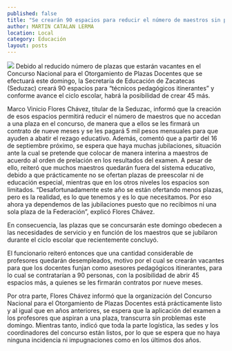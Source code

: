 ```yaml
---
published: false
title: "Se crearán 90 espacios para reducir el número de maestros sin plaza: Seduzac"
author: MARTIN CATALAN LERMA
location: Local
category: Educación
layout: posts
---
```


![](http://i.imgur.com/vNBm8EKm.jpg)
Debido al reducido número de plazas que estarán vacantes en el Concurso Nacional para el Otorgamiento de Plazas Docentes que se efectuará este domingo, la Secretaría de Educación de Zacatecas (Seduzac) creará 90 espacios para “técnicos pedagógicos itinerantes” y conforme avance el ciclo escolar, habrá la posibilidad de crear 45 más.

Marco Vinicio Flores Chávez, titular de la Seduzac, informó que la creación de esos espacios permitirá reducir el número de maestros que no accedan a una plaza en el concurso, de manera que a ellos se les firmará un contrato de nueve meses y se les pagará 5 mil pesos mensuales para que ayuden a abatir el rezago educativo.
Además, comentó que a partir del 16 de septiembre próximo, se espera que haya muchas jubilaciones, situación ante la cual se pretende que colocar de manera interina a maestros de acuerdo al orden de prelación en los resultados del examen.
A pesar de ello, reiteró que muchos maestros quedarán fuera del sistema educativo, debido a que prácticamente no se ofertan plazas de preescolar ni de educación especial, mientras que en los otros niveles los espacios son limitados.
“Desafortunadamente este año se están ofertando menos plazas, pero es la realidad, es lo que tenemos y es lo que necesitamos. Por eso ahora ya dependemos de las jubilaciones puesto que no recibimos ni una sola plaza de la Federación”, explicó Flores Chávez.

En consecuencia, las plazas que se concursarán este domingo obedecen a las necesidades de servicio y en función de los maestros que se jubilaron durante el ciclo escolar que recientemente concluyó.

El funcionario reiteró entonces que una cantidad considerable de profesores quedarán desempleados, motivo por el cual se crearán vacantes para que los docentes funjan como asesores pedagógicos itinerantes, para lo cual se contratarían a 90 personas, con la posibilidad de abrir 45 espacios más, a quienes se les firmarán contratos por nueve meses.

Por otra parte, Flores Chávez informó que la organización del Concurso Nacional para el Otorgamiento de Plazas Docentes está prácticamente listo y al igual que en años anteriores, se espera que la aplicación del examen a los profesores que aspiran a una plaza, transcurra sin problemas este domingo.
Mientras tanto, indicó que toda la parte logística, las sedes y los coordinadores del concurso están listos, por lo que se espera que no haya ninguna incidencia ni impugnaciones como en los últimos dos años.
